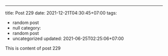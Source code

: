 ---
title: Post 229
date: 2021-12-21T04:30:45+07:00
tags:
  - random post
  - null
category:
  - random post
  - uncategorized
updated: 2021-06-25T02:25:06+07:00

This is content of post 229